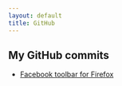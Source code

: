```yaml
---
layout: default
title: GitHub
---
```


## My GitHub commits

- [Facebook toolbar for Firefox](https://github.com/dreger/firefox-toolbar/commit/ac97639801a2308e97c2e312309bb487350e8036)